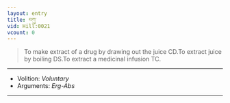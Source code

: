 ```yaml
---
layout: entry
title: བཀུ་
vid: Hill:0021
vcount: 0
---
```

> To make extract of a drug by drawing out the juice CD\.To extract juice by boiling DS\.To extract a medicinal infusion TC\.

---
* Volition: _Voluntary_
* Arguments: _Erg-Abs_

---

